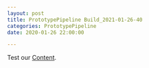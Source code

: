 ```yaml
---
layout: post
title: PrototypePipeline Build_2021-01-26-40
categories: PrototypePipeline
date: 2020-01-26 22:00:00

---
```

Test our [Content](https://github.com/Nowhere-Know-How/PipelinePrototype-Releases/releases/download/latest-master/Build_2021-01-26-40.zip).

